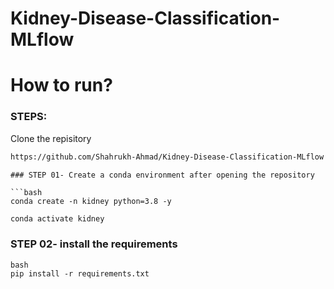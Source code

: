 # Kidney-Disease-Classification-MLflow


# How to run?

### STEPS:

Clone the repisitory

```bash
https://github.com/Shahrukh-Ahmad/Kidney-Disease-Classification-MLflow
````

```
### STEP 01- Create a conda environment after opening the repository

```bash
conda create -n kidney python=3.8 -y 
```


``` bash
conda activate kidney
```

### STEP 02- install the requirements

```
bash
pip install -r requirements.txt 
```

